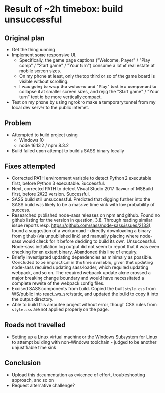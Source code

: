 # Result of ~2h timebox: build unsuccessful

## Original plan

* Get the thing running
* Implement some responsive UI.
  * Specifically, the game page captions ("Welcome, Player" / "Play comp" / "Start game" / "Your turn") consume a lot of real estate at mobile screen sizes.
  * On my phone at least, only the top third or so of the game board is visible without scrolling.
  * I was going to wrap the welcome and "Play" text in a component to collapse it at smaller screen sizes, and rejig the "Start game" / "Your turn" text to be more vertically compact.
* Test on my phone by using ngrok to make a temporary tunnel from my local dev server to the public internet.

## Problem

* Attempted to build project using
  * Windows 10
  * node 16.13.2 / npm 8.3.2
* Build failed upon attempt to build a SASS binary locally

## Fixes attempted

* Corrected PATH environment variable to detect Python 2 executable first, before Python 3 executable. Successful.
* Next, corrected PATH to detect Visual Studio 2017 flavour of MSBuild first, before 2022 version. Successful.
* SASS build still unsuccessful. Predicted that digging further into the SASS build was likely to be a massive time sink with low probability of success.
* Researched published node-sass releases on npm and github. Found no github listing for the version in question, 3.8. Through reading similar issue reports (esp. https://github.com/sass/node-sass/issues/2133), found a suggestion of a workaround - directly downloading a binary from github (via unpublished link) and manually placing where node-sass would check for it before deciding to build its own. Unsuccessful. Node-sass installation log output did not seem to report that it was even checking for an extant binary. Abandoned this line of enquiry.
* Briefly investigated updating dependencies as minimally as possible. Concluded to be impractical in the time available, given that updating node-sass required updating sass-loader, which required updating webpack, and so on. The required webpack update alone crossed a major breaking change boundary and would have necessitated a complete rewrite of the webpack config files.
* Excised SASS components from build. Copied the built `style.css` from WS/public into react_ws_src/static, and updated the build to copy it into the output directory.
* Able to build this amputee project without error, though CSS rules from `style.css` are not applied properly on the page.

## Roads not travelled

* Setting up a Linux virtual machine or the Windows Subsystem for Linux to attempt building with non-Windows toolchain - judged to be another unjustifiable time sink

## Conclusion

* Upload this documentation as evidence of effort, troubleshooting approach, and so on
* Request alternative challenge?
